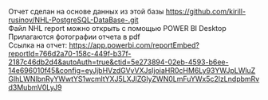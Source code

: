 Отчет сделан на основе данных из этой базы https://github.com/kirill-rusinov/NHL-PostgreSQL-DataBase-.git  
Файл NHL report можно открыть с помощью POWER BI Desktop  
Прилагаются фотографии отчета в pdf  
Ссылка на отчет: https://app.powerbi.com/reportEmbed?reportId=766d2a70-158c-449f-b37f-2187c46db2d4&autoAuth=true&ctid=5e273894-02eb-4593-b6ee-14e696010f45&config=eyJjbHVzdGVyVXJsIjoiaHR0cHM6Ly93YWJpLWluZGlhLWNlbnRyYWwtYS1wcmltYXJ5LXJlZGlyZWN0LmFuYWx5c2lzLndpbmRvd3MubmV0LyJ9 
